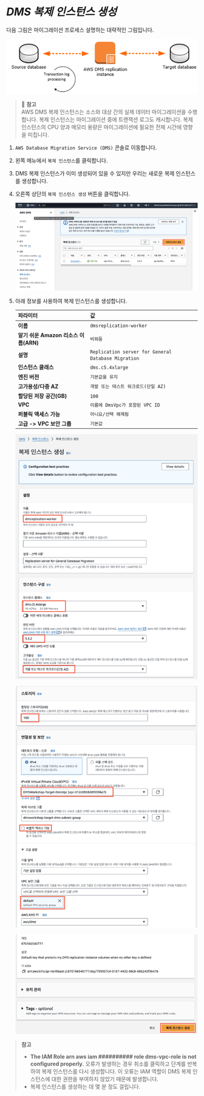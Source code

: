 # ***DMS 복제 인스턴스 생성***

다음 그림은 마이그레이션 프로세스 설명하는 대략적인 그림입니다.

![AWS DMS Overview](../../images/aws-dms-overview.png)


> 📒 **참고**<br>
> AWS DMS 복제 인스턴스는 소스와 대상 간의 실제 데이터 마이그레이션을 수행합니다. 복제 인스턴스는 마이그레이션 중에 트랜잭션 로그도 캐시합니다. 복제 인스턴스의 CPU 양과 메모리 용량은 마이그레이션에 필요한 전체 시간에 영향을 미칩니다.

1. ```AWS Database Migration Service (DMS)``` 콘솔로 이동합니다.

2. 왼쪽 메뉴에서 ```복제 인스턴스```를 클릭합니다.

3. DMS 복제 인스턴스가 이미 생성되어 있을 수 있지만 우리는 새로운 복제 인스턴스를 생성합니다.

4. 오른쪽 상단의 ```복제 인스턴스 생성``` 버튼을 클릭합니다.    

    ![복제 인스턴스 생성](../../images/dms-create-rep-instance.png)

5. 아래 정보를 사용하여 복제 인스턴스를 생성합니다.

   | **파라미터**                     | **값**                                                   |
   |------------------------------|---------------------------------------------------------|
   | **이름**                       | ```dmsreplication-worker```                             |
   | **알기 쉬운 Amazon 리소스 이름(ARN)** | ```비워둠```                                               |
   | **설명**                       | ```Replication server for General Database Migration``` |
   | **인스턴스 클래스**                 | ```dms.c5.4xlarge```                                    |
   | **엔진 버전**                    | ```기본값을 유지```                                           |
   | **고가용성/다중 AZ**               | ```개발 또는 테스트 워크로드(단일 AZ)```                             |
   | **할당된 저장 공간(GB)**            | ```100```                                               |
   | **VPC**                      | ```이름에 DmsVpc가 포함된 VPC ID```                            |
   | **퍼블릭 액세스 가능**               | ```아니요/선택 해제됨```                                        |
   | **고급 -> VPC 보안 그룹**          | ```기본값```                                               |

   ![복제 인스턴스 생성 파라미터 1](../../images/dms-create-rep-instance-params1.png)

   ![복제 인스턴스 생성 파라미터 2](../../images/dms-create-rep-instance-params2.png)

   ![복제 인스턴스 생성 파라미터 3](../../images/dms-create-rep-instance-params3.png)


> **참고**<br>
> * **The IAM Role arn aws iam ########## role dms-vpc-role is not configured properly.** 오류가 발생하는 경우 취소를 클릭하고 단계를 반복하여 복제 인스턴스를 다시 생성합니다. 이 오류는 IAM 역할이 DMS 복제 인스턴스에 대한 권한을 부여하지 않았기 때문에 발생합니다.
> * 복제 인스턴스를 생성하는 데 몇 분 정도 걸립니다.
